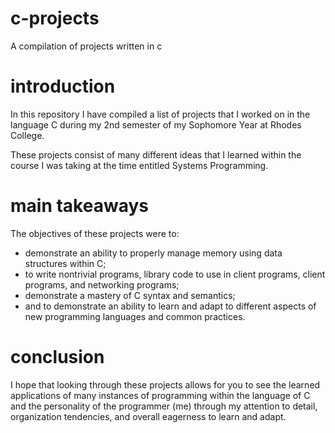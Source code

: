 # c-projects

A compilation of projects written in c

# introduction

In this repository I have compiled a list of projects that I worked on in the language C
during my 2nd semester of my Sophomore Year at Rhodes College.

These projects consist of many different ideas that I learned within the course I was taking
at the time entitled Systems Programming.

# main takeaways

The objectives of these projects were to:

* demonstrate an ability to properly manage memory using data structures within C;
* to write nontrivial programs, library code to use in client programs, client programs, and networking programs;
* demonstrate a mastery of C syntax and semantics;
* and to demonstrate an ability to learn and adapt to different aspects of new programming languages and common practices.

# conclusion

I hope that looking through these projects allows for you to see the learned applications of many instances of programming within the language of C and the personality of the programmer (me) through my attention to detail, organization tendencies, and overall eagerness to learn and adapt.